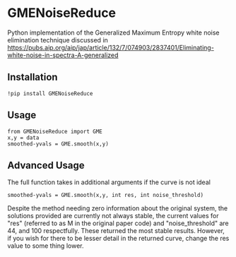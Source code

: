 # GMENoiseReduce

Python implementation of the Generalized Maximum Entropy white noise elimination technique discussed in https://pubs.aip.org/aip/jap/article/132/7/074903/2837401/Eliminating-white-noise-in-spectra-A-generalized

## Installation

    !pip install GMENoiseReduce

## Usage

    from GMENoiseReduce import GME
    x,y = data
    smoothed-yvals = GME.smooth(x,y)
  ## Advanced Usage
The full function takes in additional arguments if the curve is not ideal 

    smoothed-yvals = GME.smooth(x,y, int res, int noise_threshold)

 Despite the method needing zero information about the original system,  the solutions provided are currently not always stable, the current values for "res" (referred to as M in the original paper code) and "noise_threshold" are 44, and 100 respectfully. These returned the most stable results. However, if you wish for there to be lesser detail in the returned curve, change the res value to some thing lower. 